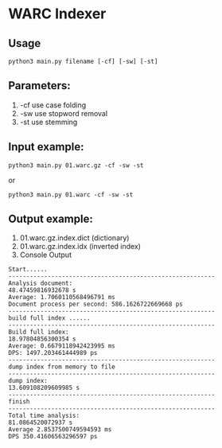 # WARC Indexer

## Usage
`python3 main.py filename [-cf] [-sw] [-st]`

## Parameters:
1. -cf use case folding
2. -sw use stopword removal
3. -st use stemming

## Input example:
`python3 main.py 01.warc.gz -cf -sw -st`

or

`python3 main.py 01.warc -cf -sw -st`

## Output example:
1. 01.warc.gz.index.dict (dictionary)
2. 01.warc.gz.index.idx (inverted index)
3. Console Output
```
Start......
----------------------------------------------------------
Analysis document:
48.47459816932678 s
Average: 1.7060110568496791 ms
Document process per second: 586.1626722669668 ps
----------------------------------------------------------
build full index ......
----------------------------------------------------------
Build full index:
18.97804856300354 s
Average: 0.6679118942423995 ms
DPS: 1497.203461444989 ps
----------------------------------------------------------
dump index from memory to file
----------------------------------------------------------
dump index:
13.609108209609985 s
----------------------------------------------------------
finish
----------------------------------------------------------
Total time analysis:
81.0864520072937 s
Average 2.8537500749594593 ms
DPS 350.41606563296597 ps
```

